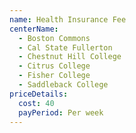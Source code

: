 ```yaml
---
name: Health Insurance Fee
centerName:
  - Boston Commons
  - Cal State Fullerton
  - Chestnut Hill College
  - Citrus College
  - Fisher College
  - Saddleback College
priceDetails:
  cost: 40
  payPeriod: Per week
---
```


